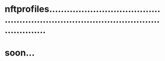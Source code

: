 # nftprofiles.........................................................................................................
# soon...
